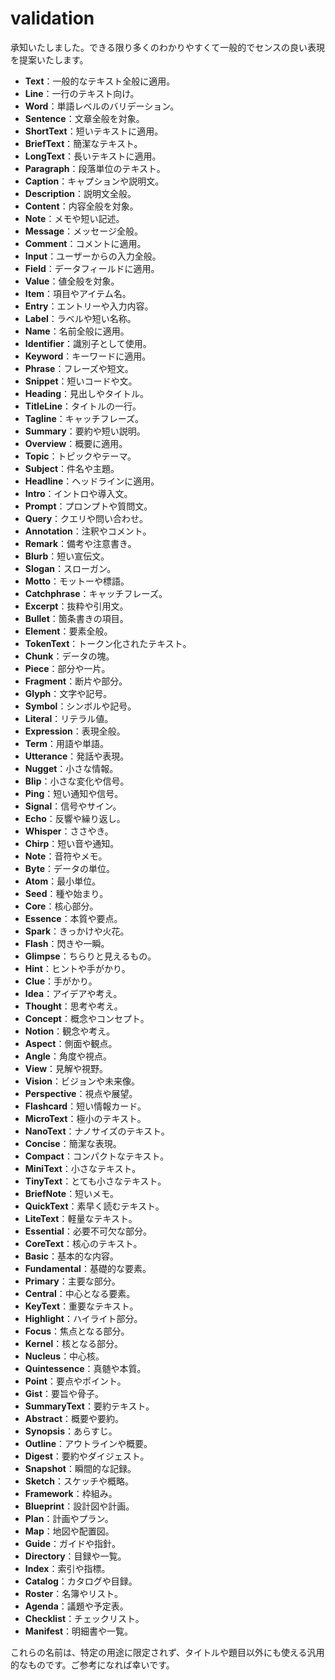 # validation

承知いたしました。できる限り多くのわかりやすくて一般的でセンスの良い表現を提案いたします。

- **Text**：一般的なテキスト全般に適用。
- **Line**：一行のテキスト向け。
- **Word**：単語レベルのバリデーション。
- **Sentence**：文章全般を対象。
- **ShortText**：短いテキストに適用。
- **BriefText**：簡潔なテキスト。
- **LongText**：長いテキストに適用。
- **Paragraph**：段落単位のテキスト。
- **Caption**：キャプションや説明文。
- **Description**：説明文全般。
- **Content**：内容全般を対象。
- **Note**：メモや短い記述。
- **Message**：メッセージ全般。
- **Comment**：コメントに適用。
- **Input**：ユーザーからの入力全般。
- **Field**：データフィールドに適用。
- **Value**：値全般を対象。
- **Item**：項目やアイテム名。
- **Entry**：エントリーや入力内容。
- **Label**：ラベルや短い名称。
- **Name**：名前全般に適用。
- **Identifier**：識別子として使用。
- **Keyword**：キーワードに適用。
- **Phrase**：フレーズや短文。
- **Snippet**：短いコードや文。
- **Heading**：見出しやタイトル。
- **TitleLine**：タイトルの一行。
- **Tagline**：キャッチフレーズ。
- **Summary**：要約や短い説明。
- **Overview**：概要に適用。
- **Topic**：トピックやテーマ。
- **Subject**：件名や主題。
- **Headline**：ヘッドラインに適用。
- **Intro**：イントロや導入文。
- **Prompt**：プロンプトや質問文。
- **Query**：クエリや問い合わせ。
- **Annotation**：注釈やコメント。
- **Remark**：備考や注意書き。
- **Blurb**：短い宣伝文。
- **Slogan**：スローガン。
- **Motto**：モットーや標語。
- **Catchphrase**：キャッチフレーズ。
- **Excerpt**：抜粋や引用文。
- **Bullet**：箇条書きの項目。
- **Element**：要素全般。
- **TokenText**：トークン化されたテキスト。
- **Chunk**：データの塊。
- **Piece**：部分や一片。
- **Fragment**：断片や部分。
- **Glyph**：文字や記号。
- **Symbol**：シンボルや記号。
- **Literal**：リテラル値。
- **Expression**：表現全般。
- **Term**：用語や単語。
- **Utterance**：発話や表現。
- **Nugget**：小さな情報。
- **Blip**：小さな変化や信号。
- **Ping**：短い通知や信号。
- **Signal**：信号やサイン。
- **Echo**：反響や繰り返し。
- **Whisper**：ささやき。
- **Chirp**：短い音や通知。
- **Note**：音符やメモ。
- **Byte**：データの単位。
- **Atom**：最小単位。
- **Seed**：種や始まり。
- **Core**：核心部分。
- **Essence**：本質や要点。
- **Spark**：きっかけや火花。
- **Flash**：閃きや一瞬。
- **Glimpse**：ちらりと見えるもの。
- **Hint**：ヒントや手がかり。
- **Clue**：手がかり。
- **Idea**：アイデアや考え。
- **Thought**：思考や考え。
- **Concept**：概念やコンセプト。
- **Notion**：観念や考え。
- **Aspect**：側面や観点。
- **Angle**：角度や視点。
- **View**：見解や視野。
- **Vision**：ビジョンや未来像。
- **Perspective**：視点や展望。
- **Flashcard**：短い情報カード。
- **MicroText**：極小のテキスト。
- **NanoText**：ナノサイズのテキスト。
- **Concise**：簡潔な表現。
- **Compact**：コンパクトなテキスト。
- **MiniText**：小さなテキスト。
- **TinyText**：とても小さなテキスト。
- **BriefNote**：短いメモ。
- **QuickText**：素早く読むテキスト。
- **LiteText**：軽量なテキスト。
- **Essential**：必要不可欠な部分。
- **CoreText**：核心のテキスト。
- **Basic**：基本的な内容。
- **Fundamental**：基礎的な要素。
- **Primary**：主要な部分。
- **Central**：中心となる要素。
- **KeyText**：重要なテキスト。
- **Highlight**：ハイライト部分。
- **Focus**：焦点となる部分。
- **Kernel**：核となる部分。
- **Nucleus**：中心核。
- **Quintessence**：真髄や本質。
- **Point**：要点やポイント。
- **Gist**：要旨や骨子。
- **SummaryText**：要約テキスト。
- **Abstract**：概要や要約。
- **Synopsis**：あらすじ。
- **Outline**：アウトラインや概要。
- **Digest**：要約やダイジェスト。
- **Snapshot**：瞬間的な記録。
- **Sketch**：スケッチや概略。
- **Framework**：枠組み。
- **Blueprint**：設計図や計画。
- **Plan**：計画やプラン。
- **Map**：地図や配置図。
- **Guide**：ガイドや指針。
- **Directory**：目録や一覧。
- **Index**：索引や指標。
- **Catalog**：カタログや目録。
- **Roster**：名簿やリスト。
- **Agenda**：議題や予定表。
- **Checklist**：チェックリスト。
- **Manifest**：明細書や一覧。

これらの名前は、特定の用途に限定されず、タイトルや題目以外にも使える汎用的なものです。ご参考になれば幸いです。